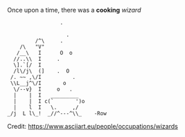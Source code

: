 Once upon a time, there was a **cooking** _wizard_

```
                 .

                   .
         /^\     .
    /\   "V"
   /__\   I      O  o
  //..\\  I     .
  \].`[/  I
  /l\/j\  (]    .  O
 /. ~~ ,\/I          .
 \\L__j^\/I       o
  \/--v}  I     o   .
  |    |  I   _________
  |    |  I c(`       ')o
  |    l  I   \.     ,/
_/j  L l\_!  _//^---^\\_    -Row
```
Credit: <https://www.asciiart.eu/people/occupations/wizards>
